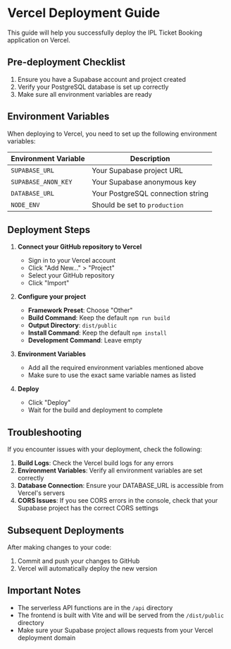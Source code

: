 # Vercel Deployment Guide

This guide will help you successfully deploy the IPL Ticket Booking application on Vercel.

## Pre-deployment Checklist

1. Ensure you have a Supabase account and project created
2. Verify your PostgreSQL database is set up correctly
3. Make sure all environment variables are ready

## Environment Variables

When deploying to Vercel, you need to set up the following environment variables:

| Environment Variable | Description |
| -------------------- | ----------- |
| `SUPABASE_URL` | Your Supabase project URL |
| `SUPABASE_ANON_KEY` | Your Supabase anonymous key |
| `DATABASE_URL` | Your PostgreSQL connection string |
| `NODE_ENV` | Should be set to `production` |

## Deployment Steps

1. **Connect your GitHub repository to Vercel**
   - Sign in to your Vercel account
   - Click "Add New..." > "Project"
   - Select your GitHub repository
   - Click "Import"

2. **Configure your project**
   - **Framework Preset**: Choose "Other"
   - **Build Command**: Keep the default `npm run build`
   - **Output Directory**: `dist/public`
   - **Install Command**: Keep the default `npm install`
   - **Development Command**: Leave empty

3. **Environment Variables**
   - Add all the required environment variables mentioned above
   - Make sure to use the exact same variable names as listed

4. **Deploy**
   - Click "Deploy"
   - Wait for the build and deployment to complete

## Troubleshooting

If you encounter issues with your deployment, check the following:

1. **Build Logs**: Check the Vercel build logs for any errors
2. **Environment Variables**: Verify all environment variables are set correctly
3. **Database Connection**: Ensure your DATABASE_URL is accessible from Vercel's servers
4. **CORS Issues**: If you see CORS errors in the console, check that your Supabase project has the correct CORS settings

## Subsequent Deployments

After making changes to your code:

1. Commit and push your changes to GitHub
2. Vercel will automatically deploy the new version

## Important Notes

- The serverless API functions are in the `/api` directory
- The frontend is built with Vite and will be served from the `/dist/public` directory
- Make sure your Supabase project allows requests from your Vercel deployment domain